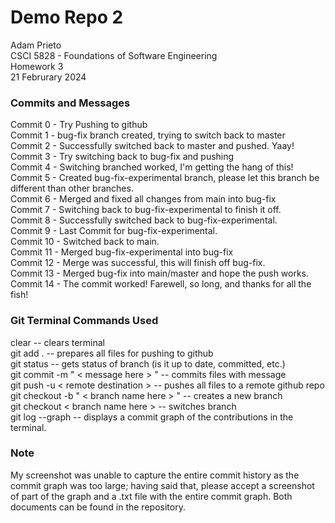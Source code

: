 # Demo Repo 2 

Adam Prieto\
CSCI 5828 - Foundations of Software Engineering\
Homework 3\
21 Februrary 2024


### Commits and Messages
Commit 0 - Try Pushing to github\
Commit 1 - bug-fix branch created, trying to switch back to master\
Commit 2 - Successfully switched back to master and pushed. Yaay!\
Commit 3 - Try switching back to bug-fix and pushing\
Commit 4 - Switching branched worked, I'm getting the hang of this!\
Commit 5 - Created bug-fix-experimental branch, please let this branch be different than other branches.\
Commit 6 - Merged and fixed all changes from main into bug-fix\
Commit 7 - Switching back to bug-fix-experimental to finish it off.\
Commit 8 - Successfully switched back to bug-fix-experimental.\
Commit 9 - Last Commit for bug-fix-experimental.\
Commit 10 - Switched back to main.\
Commit 11 - Merged bug-fix-experimental into bug-fix\
Commit 12 - Merge was successful, this will finish off bug-fix.\
Commit 13 - Merged bug-fix into main/master and hope the push works.\
Commit 14 - The commit worked! Farewell, so long, and thanks for all the fish!

### Git Terminal Commands Used
clear -- clears terminal\
git add . -- prepares all files for pushing to github\
git status -- gets status of branch (is it up to date, committed, etc.)\
git commit -m " < message here > " -- commits files with message\
git push -u < remote destination > -- pushes all files to a remote github repo\
git checkout -b " < branch name here > " -- creates a new branch\
git checkout < branch name here > -- switches branch\
git log --graph -- displays a commit graph of the contributions in the terminal. 

### Note
My screenshot was unable to capture the entire commit history as the commit graph was too large; having said that, 
please accept a screenshot of part of the graph and a .txt file with the entire commit graph. Both documents can be 
found in the repository.